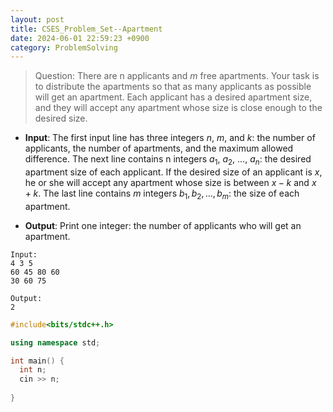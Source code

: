 ```yaml
---
layout: post
title: CSES_Problem_Set--Apartment
date: 2024-06-01 22:59:23 +0900
category: ProblemSolving
---
```


> Question: 
There are n applicants and $m$ free apartments. Your task is to distribute the apartments so that as many applicants as possible will get an apartment.
Each applicant has a desired apartment size, and they will accept any apartment whose size is close enough to the desired size.

- __Input__: 
The first input line has three integers $n$, $m$, and $k$: the number of applicants, the number of apartments, and the maximum allowed difference.
The next line contains n integers $a_1$, $a_2$, $\ldots$, $a_n$: the desired apartment size of each applicant. If the desired size of an applicant is $x$, he or she will accept any apartment whose size is between $x-k$ and $x+k$.
The last line contains $m$ integers $b_1, b_2, \ldots, b_m$: the size of each apartment.

- __Output__:
Print one integer: the number of applicants who will get an apartment.
```
Input:
4 3 5
60 45 80 60
30 60 75

Output:
2
```


```c++
#include<bits/stdc++.h>

using namespace std;

int main() {
  int n;
  cin >> n;
  
}
```

